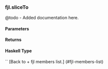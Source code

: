 ### fjl.sliceTo
@todo - Added documentation here.

#### Parameters

#### Returns
 
#### Haskell Type
``
[Back to  + fjl members list.]
(#fjl-members-list)
